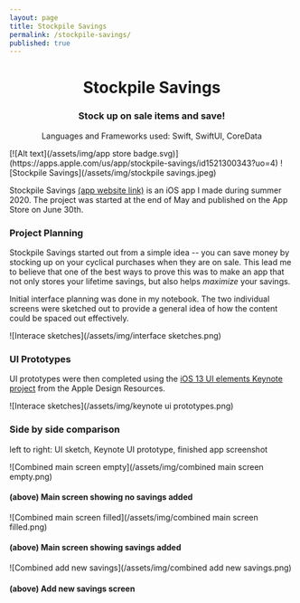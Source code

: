 ```yaml
---
layout: page
title: Stockpile Savings
permalink: /stockpile-savings/
published: true
---
```


<div class="page" markdown="1">
<h1 style="text-align:center">Stockpile Savings</h1>
<h3 style="text-align:center">Stock up on sale items and save!</h3>
<p style="text-align:center">Languages and Frameworks used: Swift, SwiftUI, CoreData</p>
[![Alt text](/assets/img/app store badge.svg)](https://apps.apple.com/us/app/stockpile-savings/id1521300343?uo=4)
![Stockpile Savings](/assets/img/stockpile savings.jpeg)

Stockpile Savings [(app website link)](https://taylor-young0.github.io/Stockpile/) is an iOS app I made during summer 2020. The project was started at the end of May and published on the App Store on June 30th.

### Project Planning

Stockpile Savings started out from a simple idea -- you can save money by stocking up on your cyclical
purchases when they are on sale. This lead me to believe that one of the best ways
to prove this was to make an app that not only stores your lifetime savings, but also
helps *maximize* your savings.

Initial interface planning was done in my notebook. The two
individual screens were sketched out to provide a general idea of how the
content could be spaced out effectively.

![Interace sketches](/assets/img/interface sketches.png)

### UI Prototypes

UI prototypes were then completed using the [iOS 13 UI elements Keynote project](https://developer.apple.com/design/resources/)
from the Apple Design Resources.

![Interace sketches](/assets/img/keynote ui prototypes.png)

### Side by side comparison
left to right: UI sketch, Keynote UI prototype, finished app screenshot

![Combined main screen empty](/assets/img/combined main screen empty.png)
#### (above) Main screen showing no savings added

![Combined main screen filled](/assets/img/combined main screen filled.png)
#### (above) Main screen showing savings added

![Combined add new savings](/assets/img/combined add new savings.png)
#### (above) Add new savings screen


</div>
